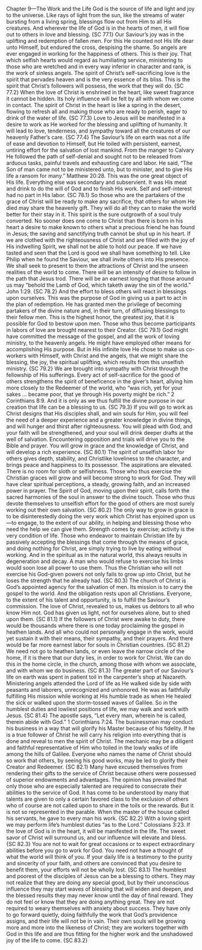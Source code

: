 Chapter 9—The Work and the Life
God is the source of life and light and joy to the universe. Like rays of light from the sun, like the streams of water bursting from a living spring, blessings flow out from Him to all His creatures. And wherever the life of God is in the hearts of men, it will flow out to others in love and blessing. {SC 77.1}
Our Saviour’s joy was in the uplifting and redemption of fallen men. For this He counted not His life dear unto Himself, but endured the cross, despising the shame. So angels are ever engaged in working for the happiness of others. This is their joy. That which selfish hearts would regard as humiliating service, ministering to those who are wretched and in every way inferior in character and rank, is the work of sinless angels. The spirit of Christ’s self-sacrificing love is the spirit that pervades heaven and is the very essence of its bliss. This is the spirit that Christ’s followers will possess, the work that they will do. {SC 77.2}
When the love of Christ is enshrined in the heart, like sweet fragrance it cannot be hidden. Its holy influence will be felt by all with whom we come in contact. The spirit of Christ in the heart is like a spring in the desert, flowing to refresh all and making those who are ready to perish, eager to drink of the water of life. {SC 77.3}
Love to Jesus will be manifested in a desire to work as He worked for the blessing and uplifting of humanity. It will lead to love, tenderness, and sympathy toward all the creatures of our heavenly Father’s care. {SC 77.4}
The Saviour’s life on earth was not a life of ease and devotion to Himself, but He toiled with persistent, earnest, untiring effort for the salvation of lost mankind. From the manger to Calvary He followed the path of self-denial and sought not to be released from arduous tasks, painful travels and exhausting care and labor. He said, “The Son of man came not to be ministered unto, but to minister, and to give His life a ransom for many.” Matthew 20:28. This was the one great object of His life. Everything else was secondary and subservient. It was His meat and drink to do the will of God and to finish His work. Self and self-interest had no part in His labor. {SC 78.1}
So those who are the partakers of the grace of Christ will be ready to make any sacrifice, that others for whom He died may share the heavenly gift. They will do all they can to make the world better for their stay in it. This spirit is the sure outgrowth of a soul truly converted. No sooner does one come to Christ than there is born in his heart a desire to make known to others what a precious friend he has found in Jesus; the saving and sanctifying truth cannot be shut up in his heart. If we are clothed with the righteousness of Christ and are filled with the joy of His indwelling Spirit, we shall not be able to hold our peace. If we have tasted and seen that the Lord is good we shall have something to tell. Like Philip when he found the Saviour, we shall invite others into His presence. We shall seek to present to them the attractions of Christ and the unseen realities of the world to come. There will be an intensity of desire to follow in the path that Jesus trod. There will be an earnest longing that those around us may “behold the Lamb of God, which taketh away the sin of the world.” John 1:29. {SC 78.2}
And the effort to bless others will react in blessings upon ourselves. This was the purpose of God in giving us a part to act in the plan of redemption. He has granted men the privilege of becoming partakers of the divine nature and, in their turn, of diffusing blessings to their fellow men. This is the highest honor, the greatest joy, that it is possible for God to bestow upon men. Those who thus become participants in labors of love are brought nearest to their Creator. {SC 79.1}
God might have committed the message of the gospel, and all the work of loving ministry, to the heavenly angels. He might have employed other means for accomplishing His purpose. But in His infinite love He chose to make us co-workers with Himself, with Christ and the angels, that we might share the blessing, the joy, the spiritual uplifting, which results from this unselfish ministry. {SC 79.2}
We are brought into sympathy with Christ through the fellowship of His sufferings. Every act of self-sacrifice for the good of others strengthens the spirit of beneficence in the giver’s heart, allying him more closely to the Redeemer of the world, who “was rich, yet for your sakes ... became poor, that ye through His poverty might be rich.” 2 Corinthians 8:9. And it is only as we thus fulfill the divine purpose in our creation that life can be a blessing to us. {SC 79.3}
If you will go to work as Christ designs that His disciples shall, and win souls for Him, you will feel the need of a deeper experience and a greater knowledge in divine things, and will hunger and thirst after righteousness. You will plead with God, and your faith will be strengthened, and your soul will drink deeper drafts at the well of salvation. Encountering opposition and trials will drive you to the Bible and prayer. You will grow in grace and the knowledge of Christ, and will develop a rich experience. {SC 80.1}
The spirit of unselfish labor for others gives depth, stability, and Christlike loveliness to the character, and brings peace and happiness to its possessor. The aspirations are elevated. There is no room for sloth or selfishness. Those who thus exercise the Christian graces will grow and will become strong to work for God. They will have clear spiritual perceptions, a steady, growing faith, and an increased power in prayer. The Spirit of God, moving upon their spirit, calls forth the sacred harmonies of the soul in answer to the divine touch. Those who thus devote themselves to unselfish effort for the good of others are most surely working out their own salvation. {SC 80.2}
The only way to grow in grace is to be disinterestedly doing the very work which Christ has enjoined upon us—to engage, to the extent of our ability, in helping and blessing those who need the help we can give them. Strength comes by exercise; activity is the very condition of life. Those who endeavor to maintain Christian life by passively accepting the blessings that come through the means of grace, and doing nothing for Christ, are simply trying to live by eating without working. And in the spiritual as in the natural world, this always results in degeneration and decay. A man who would refuse to exercise his limbs would soon lose all power to use them. Thus the Christian who will not exercise his God-given powers not only fails to grow up into Christ, but he loses the strength that he already had. {SC 80.3}
The church of Christ is God’s appointed agency for the salvation of men. Its mission is to carry the gospel to the world. And the obligation rests upon all Christians. Everyone, to the extent of his talent and opportunity, is to fulfill the Saviour’s commission. The love of Christ, revealed to us, makes us debtors to all who know Him not. God has given us light, not for ourselves alone, but to shed upon them. {SC 81.1}
If the followers of Christ were awake to duty, there would be thousands where there is one today proclaiming the gospel in heathen lands. And all who could not personally engage in the work, would yet sustain it with their means, their sympathy, and their prayers. And there would be far more earnest labor for souls in Christian countries. {SC 81.2}
We need not go to heathen lands, or even leave the narrow circle of the home, if it is there that our duty lies, in order to work for Christ. We can do this in the home circle, in the church, among those with whom we associate, and with whom we do business. {SC 81.3}
The greater part of our Saviour’s life on earth was spent in patient toil in the carpenter’s shop at Nazareth. Ministering angels attended the Lord of life as He walked side by side with peasants and laborers, unrecognized and unhonored. He was as faithfully fulfilling His mission while working at His humble trade as when He healed the sick or walked upon the storm-tossed waves of Galilee. So in the humblest duties and lowliest positions of life, we may walk and work with Jesus. {SC 81.4}
The apostle says, “Let every man, wherein he is called, therein abide with God.” 1 Corinthians 7:24. The businessman may conduct his business in a way that will glorify his Master because of his fidelity. If he is a true follower of Christ he will carry his religion into everything that is done and reveal to men the spirit of Christ. The mechanic may be a diligent and faithful representative of Him who toiled in the lowly walks of life among the hills of Galilee. Everyone who names the name of Christ should so work that others, by seeing his good works, may be led to glorify their Creator and Redeemer. {SC 82.1}
Many have excused themselves from rendering their gifts to the service of Christ because others were possessed of superior endowments and advantages. The opinion has prevailed that only those who are especially talented are required to consecrate their abilities to the service of God. It has come to be understood by many that talents are given to only a certain favored class to the exclusion of others who of course are not called upon to share in the toils or the rewards. But it is not so represented in the parable. When the master of the house called his servants, he gave to every man his work. {SC 82.2}
With a loving spirit we may perform life’s humblest duties “as to the Lord.” Colossians 3:23. If the love of God is in the heart, it will be manifested in the life. The sweet savor of Christ will surround us, and our influence will elevate and bless. {SC 82.3}
You are not to wait for great occasions or to expect extraordinary abilities before you go to work for God. You need not have a thought of what the world will think of you. If your daily life is a testimony to the purity and sincerity of your faith, and others are convinced that you desire to benefit them, your efforts will not be wholly lost. {SC 83.1}
The humblest and poorest of the disciples of Jesus can be a blessing to others. They may not realize that they are doing any special good, but by their unconscious influence they may start waves of blessing that will widen and deepen, and the blessed results they may never know until the day of final reward. They do not feel or know that they are doing anything great. They are not required to weary themselves with anxiety about success. They have only to go forward quietly, doing faithfully the work that God’s providence assigns, and their life will not be in vain. Their own souls will be growing more and more into the likeness of Christ; they are workers together with God in this life and are thus fitting for the higher work and the unshadowed joy of the life to come. {SC 83.2}
